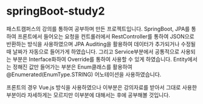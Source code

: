 # springBoot-study2

패스트캠퍼스의 강의를 통하여 공부하며 만든 프로젝트입니다.
SpringBoot, JPA를 통하여 프론트에서 들어오는 요청을 컨트롤러에서 RestController를 통하여 JSON으로 반환하는 방식을 사용하였으며
JPA Auditing을 활용하여 데이터가 추가되거나 수정될 때 날짜가 자동으로 들어가게 하였습니다.
그리고 Service부분에서 공통적으로 사용되는 부분은 Interface화하여 Override를 통하여 사용할 수 있게 하였습니다. 
Entity에서는 정해진 값만 들어가는 부분은 Enum클래스를 활용하여 @Enumerated(EnumType.STRING) 어노테이션을 사용하였습니다.


프론트의 경우 Vue.js 방식을 사용하였으나 이부분은 강의자료를 받아서 그대로 사용한 부분이라 자세하게는 모르지만
이부분에 대해서는 후에 공부해볼 것입니다.
